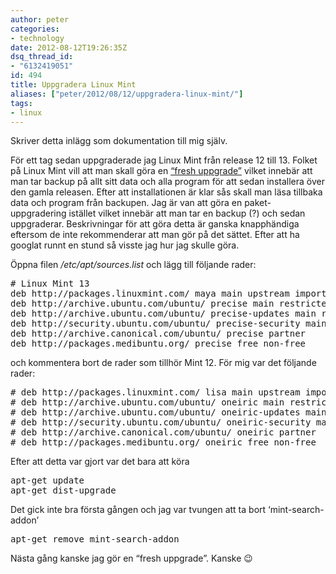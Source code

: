 ```yaml
---
author: peter
categories:
- technology
date: 2012-08-12T19:26:35Z
dsq_thread_id:
- "6132419051"
id: 494
title: Uppgradera Linux Mint
aliases: ["peter/2012/08/12/uppgradera-linux-mint/"]
tags:
- linux
---
```


Skriver detta inlägg som dokumentation till mig själv.

För ett tag sedan uppgraderade jag Linux Mint från release 12 till 13. Folket på Linux Mint vill att man skall göra en [“fresh uppgrade”](http://community.linuxmint.com/tutorial/view/62) vilket innebär att man tar backup på allt sitt data och alla program för att sedan installera över den gamla releasen. Efter att installationen är klar sås skall man läsa tillbaka data och program från backupen. Jag är van att göra en paket-uppgradering istället vilket innebär att man tar en backup (?) och sedan uppgraderar. Beskrivningar för att göra detta är ganska knapphändiga eftersom de inte rekommenderar att man gör på det sättet. Efter att ha googlat runnt en stund så visste jag hur jag skulle göra.

Öppna filen _/etc/apt/sources.list_ och lägg till följande rader:

<pre class="brush: bash; title: ; notranslate" title=""># Linux Mint 13
deb http://packages.linuxmint.com/ maya main upstream import
deb http://archive.ubuntu.com/ubuntu/ precise main restricted universe multiverse
deb http://archive.ubuntu.com/ubuntu/ precise-updates main restricted universe multiverse
deb http://security.ubuntu.com/ubuntu/ precise-security main restricted universe multiverse
deb http://archive.canonical.com/ubuntu/ precise partner
deb http://packages.medibuntu.org/ precise free non-free
</pre>

och kommentera bort de rader som tillhör Mint 12. För mig var det följande rader:

<pre class="brush: bash; title: ; notranslate" title=""># deb http://packages.linuxmint.com/ lisa main upstream import
# deb http://archive.ubuntu.com/ubuntu/ oneiric main restricted universe multiverse
# deb http://archive.ubuntu.com/ubuntu/ oneiric-updates main restricted universe multiverse
# deb http://security.ubuntu.com/ubuntu/ oneiric-security main restricted universe multiverse
# deb http://archive.canonical.com/ubuntu/ oneiric partner
# deb http://packages.medibuntu.org/ oneiric free non-free
</pre>

Efter att detta var gjort var det bara att köra

<pre class="brush: bash; title: ; notranslate" title="">apt-get update
apt-get dist-upgrade
</pre>

Det gick inte bra första gången och jag var tvungen att ta bort ‘mint-search-addon’

<pre class="brush: bash; title: ; notranslate" title="">apt-get remove mint-search-addon
</pre>

Nästa gång kanske jag gör en “fresh uppgrade”. Kanske 😉
